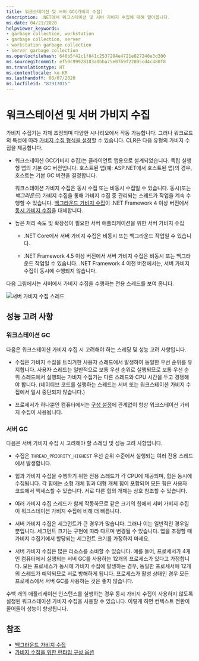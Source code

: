 ```yaml
---
title: 워크스테이션 및 서버 GC(가비지 수집)
description: .NET에서 워크스테이션 및 서버 가비지 수집에 대해 알아봅니다.
ms.date: 04/21/2020
helpviewer_keywords:
- garbage collection, workstation
- garbage collection, server
- workstation garbage collection
- server garbage collection
ms.openlocfilehash: 640b5f42c1f841c2537284e4721e827248e3d300
ms.sourcegitcommit: ef50c99928183a0bba75e07b9f22895cd4c480f8
ms.translationtype: HT
ms.contentlocale: ko-KR
ms.lasthandoff: 08/07/2020
ms.locfileid: "87917015"
---
```

# <a name="workstation-and-server-garbage-collection"></a>워크스테이션 및 서버 가비지 수집

가비지 수집기는 자체 조정되며 다양한 시나리오에서 작동 가능합니다. 그러나 워크로드의 특성에 따라 [가비지 수집 형식을 설정](../../core/run-time-config/garbage-collector.md#flavors-of-garbage-collection)할 수 있습니다. CLR은 다음 유형의 가비지 수집을 제공합니다.

- 워크스테이션 GC(가비지 수집)는 클라이언트 앱용으로 설계되었습니다. 독립 실행형 앱의 기본 GC 버전입니다. 호스트된 앱(예: ASP.NET에서 호스트된 앱)의 경우, 호스트는 기본 GC 버전을 결정합니다.

  워크스테이션 가비지 수집은 동시 수집 또는 비동시 수집일 수 있습니다. 동시(또는 *백그라운드*) 가비지 수집을 통해 가비지 수집 중 관리되는 스레드가 작업을 계속 수행할 수 있습니다. [백그라운드 가비지 수집](background-gc.md)이 .NET Framework 4 이상 버전에서 [동시 가비지 수집](background-gc.md#concurrent-garbage-collection)을 대체합니다.

- 높은 처리 속도 및 확장성이 필요한 서버 애플리케이션을 위한 서버 가비지 수집

  - .NET Core에서 서버 가비지 수집은 비동시 또는 백그라운드 작업일 수 있습니다.

  - .NET Framework 4.5 이상 버전에서 서버 가비지 수집은 비동시 또는 백그라운드 작업일 수 있습니다. .NET Framework 4 이전 버전에서는, 서버 가비지 수집이 동시에 수행되지 않습니다.

다음 그림에서는 서버에서 가비지 수집을 수행하는 전용 스레드를 보여 줍니다.

![서버 가비지 수집 스레드](media/gc-server.png)

## <a name="performance-considerations"></a>성능 고려 사항

### <a name="workstation-gc"></a>워크스테이션 GC

다음은 워크스테이션 가비지 수집 시 고려해야 하는 스레딩 및 성능 고려 사항입니다.

- 수집은 가비지 수집을 트리거한 사용자 스레드에서 발생하여 동일한 우선 순위를 유지합니다. 사용자 스레드는 일반적으로 보통 우선 순위로 실행되므로 보통 우선 순위 스레드에서 실행되는 가비지 수집기는 다른 스레드와 CPU 시간을 두고 경쟁해야 합니다. (네이티브 코드를 실행하는 스레드는 서버 또는 워크스테이션 가비지 수집에서 일시 중단되지 않습니다.)

- 프로세서가 하나뿐인 컴퓨터에서는 [구성 설정](../../core/run-time-config/garbage-collector.md#workstation-vs-server)에 관계없이 항상 워크스테이션 가비지 수집이 사용됩니다.

### <a name="server-gc"></a>서버 GC

다음은 서버 가비지 수집 시 고려해야 할 스레딩 및 성능 고려 사항입니다.

- 수집은 `THREAD_PRIORITY_HIGHEST` 우선 순위 수준에서 실행되는 여러 전용 스레드에서 발생합니다.

- 힙과 가비지 수집을 수행하기 위한 전용 스레드가 각 CPU에 제공되며, 힙은 동시에 수집됩니다. 각 힙에는 소형 개체 힙과 대형 개체 힙이 포함되며 모든 힙은 사용자 코드에서 액세스할 수 있습니다. 서로 다른 힙의 개체는 상호 참조할 수 있습니다.

- 여러 가비지 수집 스레드가 함께 작동하므로 같은 크기의 힙에서 서버 가비지 수집이 워크스테이션 가비지 수집에 비해 더 빠릅니다.

- 서버 가비지 수집은 세그먼트가 큰 경우가 많습니다. 그러나 이는 일반적인 경우일 뿐입니다. 세그먼트 크기는 구현에 따라 다르며 변경될 수 있습니다. 앱을 조정할 때 가비지 수집기에서 할당되는 세그먼트 크기를 가정하지 마세요.

- 서버 가비지 수집은 많은 리소스를 소비할 수 있습니다. 예를 들어, 프로세서가 4개인 컴퓨터에서 실행되는 서버 GC를 사용하는 12개의 프로세스가 있다고 가정합니다. 모든 프로세스가 동시에 가비지 수집에 발생하는 경우, 동일한 프로세서에 12개의 스레드가 예약되므로 서로 방해하게 됩니다. 프로세스가 활성 상태인 경우 모든 프로세스에서 서버 GC를 사용하는 것은 좋지 않습니다.

수백 개의 애플리케이션 인스턴스를 실행하는 경우 동시 가비지 수집이 사용하지 않도록 설정된 워크스테이션 가비지 수집을 사용할 수 있습니다. 이렇게 하면 컨텍스트 전환이 줄어들어 성능이 향상됩니다.

## <a name="see-also"></a>참조

- [백그라운드 가비지 수집](background-gc.md)
- [가비지 수집을 위한 런타임 구성 옵션](../../core/run-time-config/garbage-collector.md)
